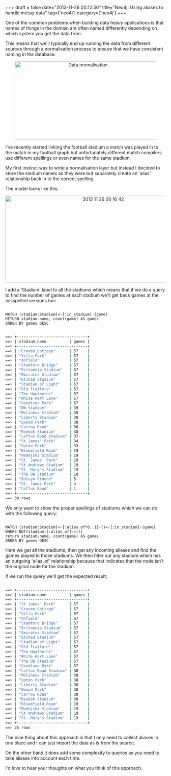 +++
draft = false
date="2013-11-26 00:12:56"
title="Neo4j: Using aliases to handle messy data"
tag=['neo4j']
category=['neo4j']
+++

<p>One of the common problems when building data heavy applications is that names of things in the domain are often named differently depending on which system you get the data from.</p>


<p>This means that we'll typically end up running the data from different sources through a normalisation process to ensure that we have consistent naming in the database:</p>


<div align="center">
<img src="{{<siteurl>}}/uploads/2013/11/data-nromalisation.png" alt="Data nromalisation" title="data-nromalisation.png" border="0" width="444" height="246" />
</div>

<p>I've recently started linking the football stadium a match was played in to the match in my football graph but unfortunately different match compilers use different spellings or even names for the same stadium.</p>


<p>My first instinct was to write a normalisation layer but instead I decided to store the stadium names as they were but separately create an 'alias' relationship back in to the correct spelling.</p>


<p>The model looks like this:</p>


<div align="center">

<img src="{{<siteurl>}}/uploads/2013/11/2013-11-26_00-16-42.png" alt="2013 11 26 00 16 42" title="2013-11-26_00-16-42.png" border="0" width="600" height="272" /></div>

<p>I add a 'Stadium' label to all the stadiums which means that if we do a query to find the number of games at each stadium we'll get back games at the misspelled versions too:</p>



~~~cypher

MATCH (stadium:Stadium)<-[:in_stadium]-(game)
RETURN stadium.name, count(game) AS games
ORDER BY games DESC
~~~


~~~bash

==> +-------------------------------+
==> | stadium.name          | games |
==> +-------------------------------+
==> | "Craven Cottage"      | 57    |
==> | "Villa Park"          | 57    |
==> | "Anfield"             | 57    |
==> | "Stamford Bridge"     | 57    |
==> | "Britannia Stadium"   | 57    |
==> | "Emirates Stadium"    | 57    |
==> | "Etihad Stadium"      | 57    |
==> | "Stadium of Light"    | 57    |
==> | "Old Trafford"        | 57    |
==> | "The Hawthorns"       | 57    |
==> | "White Hart Lane"     | 57    |
==> | "Goodison Park"       | 57    |
==> | "DW Stadium"          | 39    |
==> | "Molineux Stadium"    | 38    |
==> | "Liberty Stadium"     | 38    |
==> | "Ewood Park"          | 38    |
==> | "Carrow Road"         | 38    |
==> | "Reebok Stadium"      | 38    |
==> | "Loftus Road Stadium" | 37    |
==> | "St James' Park"      | 34    |
==> | "Upton Park"          | 33    |
==> | "Bloomfield Road"     | 19    |
==> | "Madejski Stadium"    | 19    |
==> | "St. James' Park"     | 19    |
==> | "St Andrews Stadium"  | 19    |
==> | "St. Mary's Stadium"  | 19    |
==> | "The DW Stadium"      | 18    |
==> | "Boleyn Ground"       | 5     |
==> | "St. James Park"      | 4     |
==> | "Loftus Road"         | 1     |
==> +-------------------------------+
==> 30 rows
~~~

<p>We only want to show the proper spellings of stadiums which we can do with the following query:</p>



~~~cypher

MATCH (stadium:Stadium)<-[:alias_of*0..1]-()<-[:in_stadium]-(game)
WHERE NOT(stadium-[:alias_of]->())
return stadium.name, count(game) AS games
ORDER BY games DESC
~~~

<p>Here we get all the stadiums, then get any incoming aliases and find the games played in those stadiums. We then filter out any stadium which has an outgoing 'alias_of' relationship because that indicates that the node isn't the original node for the stadium.</p>


<p>If we run the query we'll get the expected result:</p>



~~~bash

==> +-------------------------------+
==> | stadium.name          | games |
==> +-------------------------------+
==> | "St James' Park"      | 57    |
==> | "Craven Cottage"      | 57    |
==> | "Villa Park"          | 57    |
==> | "Anfield"             | 57    |
==> | "Stamford Bridge"     | 57    |
==> | "Britannia Stadium"   | 57    |
==> | "Emirates Stadium"    | 57    |
==> | "Etihad Stadium"      | 57    |
==> | "Stadium of Light"    | 57    |
==> | "Old Trafford"        | 57    |
==> | "The Hawthorns"       | 57    |
==> | "White Hart Lane"     | 57    |
==> | "The DW Stadium"      | 57    |
==> | "Goodison Park"       | 57    |
==> | "Loftus Road Stadium" | 38    |
==> | "Molineux Stadium"    | 38    |
==> | "Upton Park"          | 38    |
==> | "Liberty Stadium"     | 38    |
==> | "Ewood Park"          | 38    |
==> | "Carrow Road"         | 38    |
==> | "Reebok Stadium"      | 38    |
==> | "Bloomfield Road"     | 19    |
==> | "Madejski Stadium"    | 19    |
==> | "St Andrews Stadium"  | 19    |
==> | "St. Mary's Stadium"  | 19    |
==> +-------------------------------+
==> 25 rows
~~~

<p>The nice thing about this approach is that I only need to collect aliases in one place and I can just import the data as is from the source.</p>


<p>On the other hand it does add some complexity to queries as you need to take aliases into account each time.</p>


<p>I'd love to hear your thoughts on what you think of this approach.</p>

